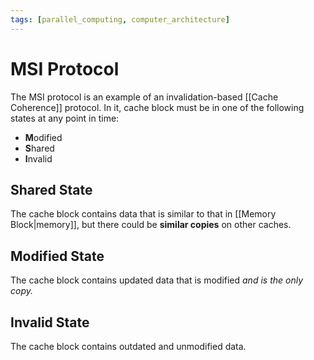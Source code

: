 ```yaml
---
tags: [parallel_computing, computer_architecture]
---
```


# MSI Protocol

The MSI protocol is an example of an invalidation-based [[Cache Coherence]] protocol. In it, cache block must be in one of the following states at any point in time:
- **M**odified
- **S**hared
- **I**nvalid

## Shared State

The cache block contains data that is similar to that in [[Memory Block|memory]], but there could be **similar copies** on other caches.

## Modified State

The cache block contains updated data that is modified *and is the only copy.*

## Invalid State

The cache block contains outdated and unmodified data.
